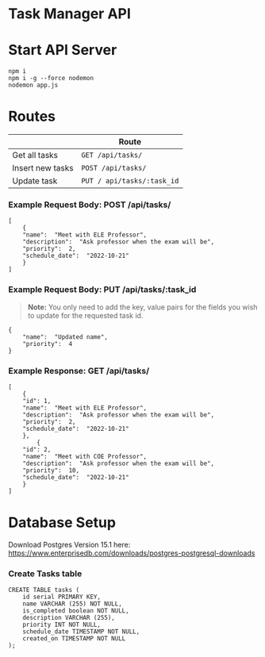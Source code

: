 # Task Manager API

# Start API Server
 ```
npm i
npm i -g --force nodemon
nodemon app.js
```

# Routes
|                |Route                       |
|----------------|-------------------------------|
|Get all tasks|`GET /api/tasks/`|
|Insert new tasks          |`POST /api/tasks/`|
|Update task       |`PUT / api/tasks/:task_id`|

###  Example Request Body: POST /api/tasks/
```
[
	{
	"name":  "Meet with ELE Professor",
	"description":  "Ask professor when the exam will be",
	"priority":  2,
	"schedule_date":  "2022-10-21"
	}
]
```

###  Example Request Body: PUT /api/tasks/:task_id
> **Note:** You only need to add the key, value pairs for the fields you wish to update for the requested task id.
```
{
	"name":  "Updated name",
	"priority":  4
}
```

###  Example Response: GET /api/tasks/
```
[
	{
	"id": 1,
	"name":  "Meet with ELE Professor",
	"description":  "Ask professor when the exam will be",
	"priority":  2,
	"schedule_date":  "2022-10-21"
	},
		{
	"id": 2,
	"name":  "Meet with COE Professor",
	"description":  "Ask professor when the exam will be",
	"priority":  10,
	"schedule_date":  "2022-10-21"
	}
]
```

# Database Setup

Download Postgres Version 15.1 here: https://www.enterprisedb.com/downloads/postgres-postgresql-downloads

###  Create Tasks table
```
CREATE TABLE tasks (
	id serial PRIMARY KEY,
	name VARCHAR (255) NOT NULL,
	is_completed boolean NOT NULL,
	description VARCHAR (255),
	priority INT NOT NULL,
	schedule_date TIMESTAMP NOT NULL,
	created_on TIMESTAMP NOT NULL
);
```



